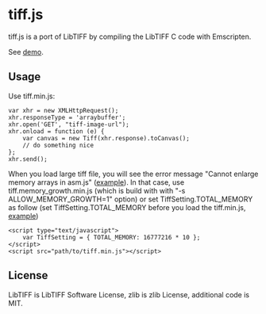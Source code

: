 # tiff.js
tiff.js is a port of LibTIFF by compiling the LibTIFF C code with Emscripten.

See [demo](http://seikichi.github.io/tiff.js/1.html).

## Usage
Use tiff.min.js:

    var xhr = new XMLHttpRequest();
    xhr.responseType = 'arraybuffer';
    xhr.open('GET', "tiff-image-url");
    xhr.onload = function (e) {
        var canvas = new Tiff(xhr.response).toCanvas();
        // do something nice
    };
    xhr.send();

When you load large tiff file,
you will see the error message "Cannot enlarge memory arrays in asm.js" ([example](http://moon.kmc.gr.jp/~seikichi/tiffjs/2.html)).
In that case, use tiff.memory\_growth.min.js (which is build with with "-s ALLOW\_MEMORY\_GROWTH=1" option)
or set TiffSetting.TOTAL\_MEMORY as follow (set TiffSetting.TOTAL\_MEMORY before you load the tiff.min.js, [example](http://moon.kmc.gr.jp/~seikichi/tiffjs/3.html))

    <script type="text/javascript">
        var TiffSetting = { TOTAL_MEMORY: 16777216 * 10 };
    </script>
    <script src="path/to/tiff.min.js"></script>

## License
LibTIFF is LibTIFF Software License, zlib is zlib License, additional code is MIT.
